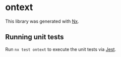 # ontext

This library was generated with [Nx](https://nx.dev).

## Running unit tests

Run `nx test ontext` to execute the unit tests via [Jest](https://jestjs.io).
